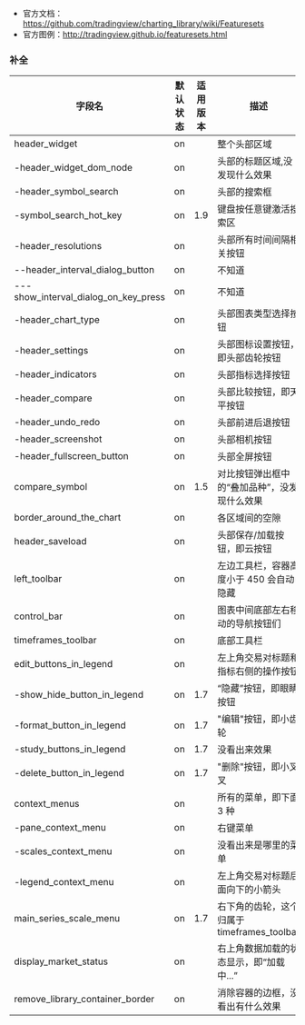 - 官方文档：<a href="https://github.com/tradingview/charting_library/wiki/Featuresets" target="_blank"  rel="nofollow me noopener">https://github.com/tradingview/charting_library/wiki/Featuresets</a>
- 官方图例：<a href="http://tradingview.github.io/featuresets.html" target="_blank"  rel="nofollow me noopener">http://tradingview.github.io/featuresets.html</a>

### 补全

| 字段名                               | 默认状态 | 适用版本 | 描述                                         |
| ------------------------------------ | -------- | -------- | -------------------------------------------- |
| header_widget                        | on       |          | 整个头部区域                                 |
| -header_widget_dom_node              | on       |          | 头部的标题区域,没发现什么效果                |
| -header_symbol_search                | on       |          | 头部的搜索框                                 |
| -symbol_search_hot_key               | on       | 1.9      | 键盘按任意键激活搜索区                       |
| -header_resolutions                  | on       |          | 头部所有时间间隔相关按钮                     |
| --header_interval_dialog_button      | on       |          | 不知道                                       |
| ---show_interval_dialog_on_key_press | on       |          | 不知道                                       |
| -header_chart_type                   | on       |          | 头部图表类型选择按钮                         |
| -header_settings                     | on       |          | 头部图标设置按钮，即头部齿轮按钮             |
| -header_indicators                   | on       |          | 头部指标选择按钮                             |
| -header_compare                      | on       |          | 头部比较按钮，即天平按钮                     |
| -header_undo_redo                    | on       |          | 头部前进后退按钮                             |
| -header_screenshot                   | on       |          | 头部相机按钮                                 |
| -header_fullscreen_button            | on       |          | 头部全屏按钮                                 |
| compare_symbol                       | on       | 1.5      | 对比按钮弹出框中的“叠加品种”，没发现什么效果 |
| border_around_the_chart              | on       |          | 各区域间的空隙                               |
| header_saveload                      | on       |          | 头部保存/加载按钮，即云按钮                  |
| left_toolbar                         | on       |          | 左边工具栏，容器高度小于 450 会自动隐藏      |
| control_bar                          | on       |          | 图表中间底部左右移动的导航按钮们             |
| timeframes_toolbar                   | on       |          | 底部工具栏                                   |
| edit_buttons_in_legend               | on       |          | 左上角交易对标题和指标右侧的操作按钮         |
| -show_hide_button_in_legend          | on       | 1.7      | “隐藏”按钮，即眼睛按钮                       |
| -format_button_in_legend             | on       | 1.7      | "编辑"按钮，即小齿轮                         |
| -study_buttons_in_legend             | on       | 1.7      | 没看出来效果                                 |
| -delete_button_in_legend             | on       | 1.7      | "删除"按钮，即小叉叉                         |
| context_menus                        | on       |          | 所有的菜单，即下面 3 种                      |
| -pane_context_menu                   | on       |          | 右键菜单                                     |
| -scales_context_menu                 | on       |          | 没看出来是哪里的菜单                         |
| -legend_context_menu                 | on       |          | 左上角交易对标题后面向下的小箭头             |
| main_series_scale_menu               | on       | 1.7      | 右下角的齿轮，这个归属于 timeframes_toolbar  |
| display_market_status                | on       |          | 右上角数据加载的状态显示，即“加载中...”      |
| remove_library_container_border      | on       |          | 消除容器的边框，没看出有什么效果             |
